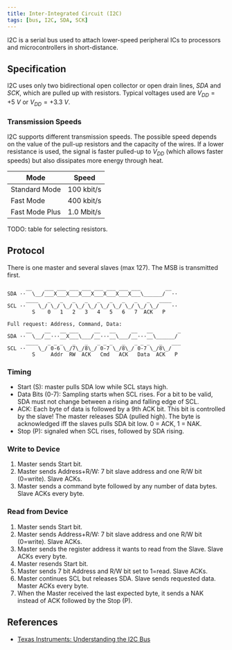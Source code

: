 ```yaml
---
title: Inter-Integrated Circuit (I2C)
tags: [bus, I2C, SDA, SCK]
---
```


I2C is a serial bus used to attach lower-speed peripheral ICs to processors and microcontrollers in short-distance.


## Specification

I2C uses only two bidirectional open collector or open drain lines, *SDA* and *SCK*, which are pulled up with resistors. Typical voltages used are $V_{DD} = +\SI{5}{V}$ or $V_{DD} = +\SI{3.3}{V}$.



### Transmission Speeds
I2C supports different transmission speeds. The possible speed depends on the value of the pull-up resistors and the capacity of the wires. If a lower resistance is used, the signal is faster pulled-up to $V_{DD}$ (which allows faster speeds) but also dissipates more energy through heat.

| Mode           | Speed      |
|----------------|------------|
| Standard Mode  | 100 kbit/s |
| Fast Mode      | 400 kbit/s |
| Fast Mode Plus | 1.0 Mbit/s |


TODO: table for selecting resistors.



## Protocol
There is one master and several slaves (max 127). The MSB is transmitted first.

```diagram
      __    ___ ___ ___ ___ ___ ___ ___ ___        __
SDA ··  \__/___X___X___X___X___X___X___X___\______/  ··
      ____   _   _   _   _   _   _   _   _   _   ____
SCL ··    \_/ \_/ \_/ \_/ \_/ \_/ \_/ \_/ \_/ \_/    ··
        S    0   1   2   3   4   5   6   7  ACK   P

Full request: Address, Command, Data:
      __    __   __ ___     __   __     __   __        _
SDA ··  \__/__···__X___\___/__···__\___/__···__\______/
      ____   _ _ _   _   _   _ _ _   _   _ _ _   _   ___
SCL ··    \_/ 0-6 \_/7\_/8\_/ 0-7 \_/8\_/ 0-7 \_/8\_/
        S     Addr  RW  ACK   Cmd   ACK   Data  ACK   P
```

### Timing
* Start (S): master pulls SDA low while SCL stays high.
* Data Bits (0-7): Sampling starts when SCL rises. For a bit to be valid, SDA must not change between a rising and falling edge of SCL.
* ACK: Each byte of data is followed by a 9th ACK bit. This bit is controlled by the slave! The master releases SDA (pulled high). The byte is acknowledged iff the slaves pulls SDA bit low. 0 = ACK, 1 = NAK.
* Stop (P): signaled when SCL rises, followed by SDA rising.


### Write to Device
1. Master sends Start bit.
1. Master sends Address+R/W: 7 bit slave address and one R/W bit (0=write). Slave ACKs.
1. Master sends a command byte followed by any number of data bytes. Slave ACKs every byte.


### Read from Device
1. Master sends Start bit.
1. Master sends Address+R/W: 7 bit slave address and one R/W bit (0=write). Slave ACKs.
1. Master sends the register address it wants to read from the Slave. Slave ACKs every byte.
1. Master resends Start bit.
1. Master sends 7 bit Address and R/W bit set to 1=read. Slave ACKs.
1. Master continues SCL but releases SDA. Slave sends requested data. Master ACKs every byte.
1. When the Master received the last expected byte, it sends a NAK instead of ACK followed by the Stop (P).



## References

* [Texas Instruments: Understanding the I2C Bus](http://www.ti.com/lit/an/slva704/slva704.pdf)
